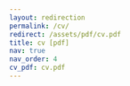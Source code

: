 ```yaml
---
layout: redirection
permalink: /cv/
redirect: /assets/pdf/cv.pdf
title: cv [pdf]
nav: true
nav_order: 4
cv_pdf: cv.pdf
---
```



